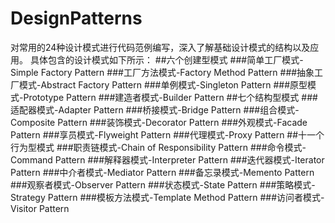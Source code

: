 # DesignPatterns
对常用的24种设计模式进行代码范例编写，深入了解基础设计模式的结构以及应用。
具体包含的设计模式如下所示：
##六个创建型模式
###简单工厂模式-Simple Factory Pattern
###工厂方法模式-Factory Method Pattern
###抽象工厂模式-Abstract Factory Pattern
###单例模式-Singleton Pattern
###原型模式-Prototype Pattern
###建造者模式-Builder Pattern
##七个结构型模式
###适配器模式-Adapter Pattern
###桥接模式-Bridge Pattern
###组合模式-Composite Pattern
###装饰模式-Decorator Pattern
###外观模式-Facade Pattern
###享员模式-Flyweight Pattern
###代理模式-Proxy Pattern
##十一个行为型模式
###职责链模式-Chain of Responsibility Pattern
###命令模式-Command Pattern
###解释器模式-Interpreter Pattern
###迭代器模式-Iterator Pattern
###中介者模式-Mediator Pattern
###备忘录模式-Memento Pattern
###观察者模式-Observer Pattern
###状态模式-State Pattern
###策略模式-Strategy Pattern
###模板方法模式-Template Method Pattern
###访问者模式-Visitor Pattern